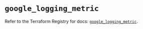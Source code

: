 # `google_logging_metric`

Refer to the Terraform Registry for docs: [`google_logging_metric`](https://registry.terraform.io/providers/hashicorp/google-beta/5.11.0/docs/resources/google_logging_metric).

